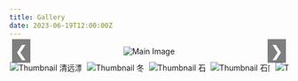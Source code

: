 ```yaml
---
title: Gallery
date: 2023-06-19T12:00:00Z
---
```


<style>
    h1 {
        text-align: center;
        margin-bottom: 1px;
    }

    .gallery {
        display: flex;
        flex-direction: column;
        align-items: center;
    }

    .gallery-main {
        width: 100%;
        max-width: 90vw;
        text-align: center;
        position: relative;
        margin-top: 1px;
    }

    .gallery-main img {
        max-width: 100%;
        max-height: 100vh;
        height: auto;
        border: none;
        transition: opacity 1s ease-in-out;
    }

    .gallery-nav {
        position: absolute;
        top: 50%;
        transform: translateY(-50%);
        background-color: rgba(0, 0, 0, 0.5);
        color: white;
        border: none;
        font-size: 2em;
        padding: 5px;
        cursor: pointer;
        z-index: 1;
    }

    .gallery-nav.left {
        left: 5px;
    }

    .gallery-nav.right {
        right: 5px;
    }

    .gallery-thumbnails-container {
        position: relative;
        width: 100%;
        overflow: hidden;
        margin-top: 10px;
    }

    .gallery-thumbnails {
        display: flex;
        justify-content: start;
        gap: 10px;
        white-space: nowrap;
        padding: 1px;
        box-sizing: border-box;
        transition: transform 0.3s ease-in-out;
    }

    .thumbnail-container {
        display: inline-block;
        cursor: pointer;
        position: relative;
    }

    .thumbnail-container img {
        max-width: 150px;
        max-height: 100px;
        width: auto;
        height: auto;
        transition: transform 0.3s, border 0.3s;
    }

    .thumbnail-container img:hover {
        transform: scale(1.1);
        border: none;
    }

    .scroll-zone {
        position: absolute;
        top: 0;
        bottom: 0;
        width: 50px; /* 调整悬停区域宽度 */
        z-index: 1;
    }

    .scroll-zone.left {
        left: 0;
    }

    .scroll-zone.right {
        right: 0;
    }

    .scroll-zone:hover {
        background-color: rgba(0, 0, 0, 0.1);
    }
</style>

<div class="gallery">
    <div class="gallery-main">
        <button class="gallery-nav left" onclick="showPreviousImage()">&#10094;</button>
        <img src="/images/冬至.jpg" alt="Main Image" id="mainImage">
        <button class="gallery-nav right" onclick="showNextImage()">&#10095;</button>
    </div>
    <div class="gallery-thumbnails-container">
        <div class="gallery-thumbnails" id="thumbnails">
            <div class="thumbnail-container" onclick="showImage(0, true)">
                <img src="/images/清远漂流.jpg" alt="Thumbnail 清远漂流">
            </div>
            <div class="thumbnail-container" onclick="showImage(1, true)">
                <img src="/images/冬至.jpg" alt="Thumbnail 冬至">
            </div>
            <div class="thumbnail-container" onclick="showImage(2, true)">
                <img src="/images/石门.jpg" alt="Thumbnail 石门">
            </div>
            <div class="thumbnail-container" onclick="showImage(3, true)">
                <img src="/images/石门1.jpg" alt="Thumbnail 石门1">
            </div>
            <div class="thumbnail-container" onclick="showImage(4, true)">
                <img src="/images/石门2.jpg" alt="Thumbnail 石门2">
            </div>
            <div class="thumbnail-container" onclick="showImage(5, true)">
                <img src="/images/红林花海.jpg" alt="Thumbnail 红林花海">
            </div>
            <div class="thumbnail-container" onclick="showImage(6, true)">
                <img src="/images/羽毛球赛.jpg" alt="Thumbnail 羽毛球赛">
            </div>
            <div class="thumbnail-container" onclick="showImage(7, true)">
                <img src="/images/课题组合照.jpg" alt="Thumbnail 课题组合照">
            </div>
            <div class="thumbnail-container" onclick="showImage(8, true)">
                <img src="/images/毕业典礼合照.jpg" alt="Thumbnail 毕业典礼合照">
            </div>
            <div class="thumbnail-container" onclick="showImage(9, true)">
                <img src="/images/龙林毕业聚餐.jpg" alt="Thumbnail 龙林毕业聚餐">
            </div>
        </div>
        <div class="scroll-zone left" id="scrollLeft" style="height: 100%;"></div>
        <div class="scroll-zone right" id="scrollRight" style="height: 100%;"></div>
    </div>
</div>

<script>
    const images = [
        { src: '/images/清远漂流.jpg'},
        { src: '/images/冬至.jpg' },
        { src: '/images/石门.jpg' },
        { src: '/images/石门1.jpg' },
        { src: '/images/石门2.jpg' },
        { src: '/images/红林花海.jpg' },
        { src: '/images/羽毛球赛.jpg' },
        { src: '/images/课题组合照.jpg' },
        { src: '/images/毕业典礼合照.jpg' },
        { src: '/images/龙林毕业聚餐.jpg' }
    ];

    let currentIndex = 1;
    let autoSwitchInterval;
    let scrollInterval;
    const transitionTime = 1000;
    const quickTransitionTime = 500;
    const scrollSpeed = 2;

    function showImage(index, quick = false) {
        currentIndex = index;
        const mainImage = document.getElementById('mainImage');

        if (quick) {
            mainImage.style.transition = `opacity ${quickTransitionTime}ms ease-in-out`;
        } else {
            mainImage.style.transition = `opacity ${transitionTime}ms ease-in-out`;
        }

        mainImage.style.opacity = 0;

        setTimeout(() => {
            mainImage.src = images[index].src;
            mainImage.style.opacity = 1;
            scrollToThumbnail(index);
        }, quick ? quickTransitionTime : transitionTime);

        resetAutoSwitch();
    }

    function showNextImage() {
        currentIndex = (currentIndex + 1) % images.length;
        showImage(currentIndex, true);
    }

    function showPreviousImage() {
        currentIndex = (currentIndex - 1 + images.length) % images.length;
        showImage(currentIndex, true);
    }

    function autoSwitchImages() {
        autoSwitchInterval = setInterval(showNextImage, 5000);
    }

    function resetAutoSwitch() {
        clearInterval(autoSwitchInterval);
        autoSwitchImages();
    }

    function startScrolling(direction) {
        scrollInterval = setInterval(() => {
            const thumbnails = document.getElementById('thumbnails');
            thumbnails.scrollBy({ left: direction * scrollSpeed, behavior: 'smooth' });
        }, 20);
    }

    function stopScrolling() {
        clearInterval(scrollInterval);
    }

    function scrollToThumbnail(index) {
        const thumbnails = document.getElementById('thumbnails');
        const thumbnailContainers = document.querySelectorAll('.thumbnail-container');
        const targetThumbnail = thumbnailContainers[index];
        const targetPosition = targetThumbnail.offsetLeft - thumbnails.offsetWidth / 2 + targetThumbnail.offsetWidth / 2;
        thumbnails.scrollTo({ left: targetPosition, behavior: 'smooth' });
    }

    document.addEventListener('DOMContentLoaded', () => {
        autoSwitchImages();

        const scrollLeftZone = document.getElementById('scrollLeft');
        const scrollRightZone = document.getElementById('scrollRight');

        scrollLeftZone.addEventListener('mouseenter', () => startScrolling(-1));
        scrollLeftZone.addEventListener('mouseleave', stopScrolling);
        scrollRightZone.addEventListener('mouseenter', () => startScrolling(1));
        scrollRightZone.addEventListener('mouseleave', stopScrolling);
    });
</script>
